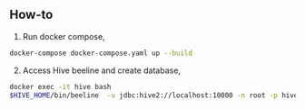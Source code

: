 ## How-to

1. Run docker compose,

```bash
docker-compose docker-compose.yaml up --build
```

2. Access Hive beeline and create database,

```bash
docker exec -it hive bash
$HIVE_HOME/bin/beeline  -u jdbc:hive2://localhost:10000 -n root -p hive -f test.hql
```

